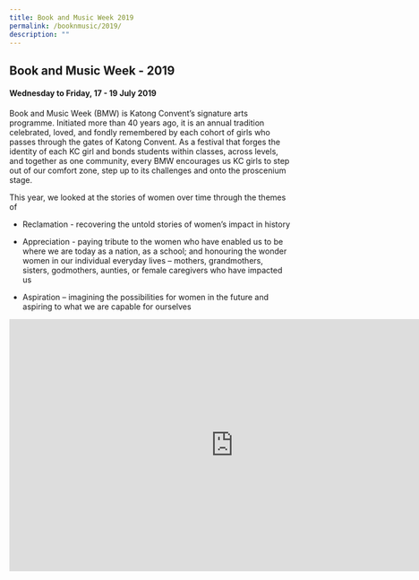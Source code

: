 ```yaml
---
title: Book and Music Week 2019
permalink: /booknmusic/2019/
description: ""
---
```



## Book and Music Week - 2019

#### Wednesday to Friday, 17 - 19 July 2019

Book and Music Week (BMW) is Katong Convent’s signature arts programme. Initiated more than 40 years ago, it is an annual tradition celebrated, loved, and fondly remembered by each cohort of girls who passes through the gates of Katong Convent. As a festival that forges the identity of each KC girl and bonds students within classes, across levels, and together as one community, every BMW encourages us KC girls to step out of our comfort zone, step up to its challenges and onto the proscenium stage.

This year, we looked at the stories of women over time through the themes of

*   Reclamation - recovering the untold stories of women’s impact in history

*   Appreciation - paying tribute to the women who have enabled us to be where we are today as a nation, as a school; and honouring the wonder women in our individual everyday lives – mothers, grandmothers, sisters, godmothers, aunties, or female caregivers who have impacted us

*   Aspiration – imagining the possibilities for women in the future and aspiring to what we are capable for ourselves

<iframe allowfullscreen="true" height="450" width="800" frameborder="0" src="https://docs.google.com/presentation/d/e/2PACX-1vT8nLWRhXXv2g_9DnkmUnwQbYuRVR-FtnAa4BOem18AGdYw_3MSgvY_w1A_8tShwXY6XLL-nW4oRW2U/embed?start=false&amp;loop=false&amp;delayms=3000"></iframe>